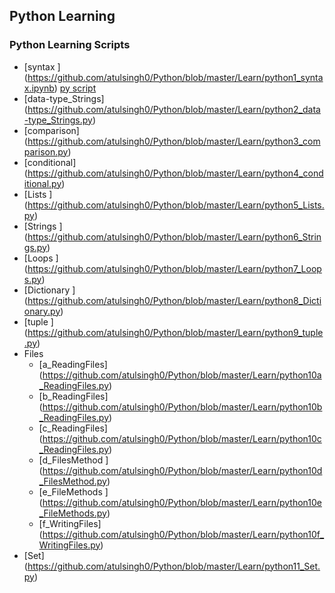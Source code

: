 ## Python Learning
### Python Learning Scripts

 *	[syntax                ] (https://github.com/atulsingh0/Python/blob/master/Learn/python1_syntax.ipynb)     [       py script](https://github.com/atulsingh0/Python/blob/master/Learn/python1_syntax.py) 
 *	[data-type_Strings] (https://github.com/atulsingh0/Python/blob/master/Learn/python2_data-type_Strings.py)
 *	[comparison]  (https://github.com/atulsingh0/Python/blob/master/Learn/python3_comparison.py)
 *	[conditional] (https://github.com/atulsingh0/Python/blob/master/Learn/python4_conditional.py)
 *	[Lists ] (https://github.com/atulsingh0/Python/blob/master/Learn/python5_Lists.py)
 *	[Strings ] 	(https://github.com/atulsingh0/Python/blob/master/Learn/python6_Strings.py)
 *	[Loops ] (https://github.com/atulsingh0/Python/blob/master/Learn/python7_Loops.py)
 *	[Dictionary ]  (https://github.com/atulsingh0/Python/blob/master/Learn/python8_Dictionary.py)
 *	[tuple ]  (https://github.com/atulsingh0/Python/blob/master/Learn/python9_tuple.py)
 *	Files
 	*	[a_ReadingFiles]  (https://github.com/atulsingh0/Python/blob/master/Learn/python10a_ReadingFiles.py)
 	*	[b_ReadingFiles] (https://github.com/atulsingh0/Python/blob/master/Learn/python10b_ReadingFiles.py)
 	*	[c_ReadingFiles] (https://github.com/atulsingh0/Python/blob/master/Learn/python10c_ReadingFiles.py)
 	*	[d_FilesMethod ] (https://github.com/atulsingh0/Python/blob/master/Learn/python10d_FilesMethod.py)
 	*	[e_FileMethods ] (https://github.com/atulsingh0/Python/blob/master/Learn/python10e_FileMethods.py)
 	*	[f_WritingFiles] (https://github.com/atulsingh0/Python/blob/master/Learn/python10f_WritingFiles.py)
 *	[Set] (https://github.com/atulsingh0/Python/blob/master/Learn/python11_Set.py)
 	
	
 	
 	
 	

